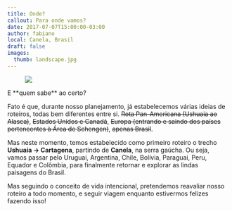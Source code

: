 ```yaml
---
title: Onde?
callout: Para onde vamos?
date: 2017-07-07T15:00:00-03:00
author: fabiano
local: Canela, Brasil
draft: false
images:
  thumb: landscape.jpg
---
```

<figure class="float-left"><img src="https://maps.googleapis.com/maps/api/staticmap?center=-25,-59.522&zoom=3&size=390x534&maptype=roadmap&markers=color:red%7Clabel:1%7C-29.35649,%20-50.81242&markers=color:red%7Clabel:2%7C-54.80191,%20-68.30295&markers=color:red%7Clabel:3%7C10.39104,%20-75.47942&key=AIzaSyAxKss9LGv22KDJWJKd7aiXy4JuyDkvwNs"></figure>E **quem sabe** ao certo?

Fato é que, durante nosso planejamento, já estabelecemos várias ideias de roteiros, todas bem diferentes entre si. ~~Rota Pan-Americana (Ushuaia ao Alasca)~~, ~~Estados Unidos e Canadá~~, ~~Europa (entrando e saindo dos países pertencentes à Área de Schengen)~~, ~~apenas Brasil~~.

Mas neste momento, temos estabelecido como primeiro roteiro o trecho **Ushuaia &rarr; Cartagena**, partindo de **Canela**, na serra gaúcha. Ou seja, vamos passar pelo Uruguai, Argentina, Chile, Bolívia, Paraguai, Peru, Equador e Colômbia, para finalmente retornar e explorar as lindas paisagens do Brasil.

Mas seguindo o conceito de vida intencional, pretendemos reavaliar nosso roteiro a todo momento, e seguir viagem enquanto estivermos felizes fazendo isso!
